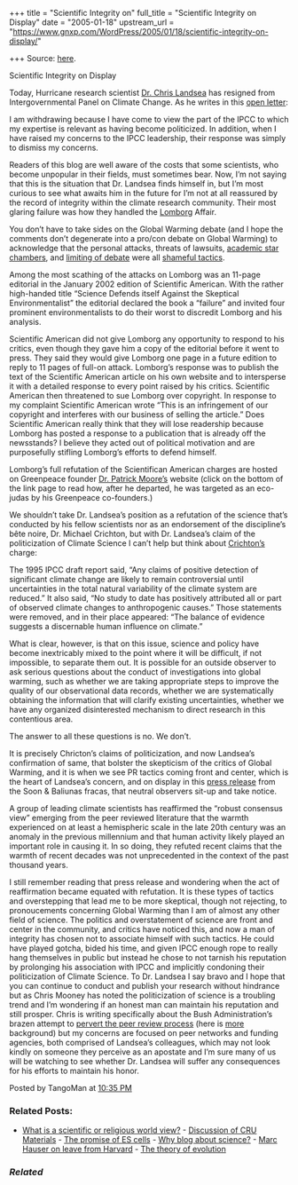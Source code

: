+++
title = "Scientific Integrity on"
full_title = "Scientific Integrity on Display"
date = "2005-01-18"
upstream_url = "https://www.gnxp.com/WordPress/2005/01/18/scientific-integrity-on-display/"

+++
Source: [here](https://www.gnxp.com/WordPress/2005/01/18/scientific-integrity-on-display/).

Scientific Integrity on Display

Today, Hurricane research scientist [Dr. Chris Landsea](http://www.aoml.noaa.gov/hrd/Landsea/landsea_bio.html) has resigned from Intergovernmental Panel on Climate Change. As he writes in this [open letter](http://sciencepolicy.colorado.edu/prometheus/archives/science_policy_general/000318chris_landsea_leaves.html):

I am withdrawing because I have come to view the part of the IPCC to which my expertise is relevant as having become politicized. In addition, when I have raised my concerns to the IPCC leadership, their response was simply to dismiss my concerns.

Readers of this blog are well aware of the costs that some scientists, who become unpopular in their fields, must sometimes bear. Now, I’m not saying that this is the situation that Dr. Landsea finds himself in, but I’m most curious to see what awaits him in the future for I’m not at all reassured by the record of integrity within the climate research community. Their most glaring failure was how they handled the [Lomborg](http://www.lomborg.com/critique.htm) Affair.

You don’t have to take sides on the Global Warming debate (and I hope the comments don’t degenerate into a pro/con debate on Global Warming) to acknowledge that the personal attacks, threats of lawsuits, [academic star chambers](http://www.lomborg.com/files/Scientific%20Dishonesty%20case%20closed%20-%20Lomborg%20cleared.pdf), and [limiting of debate](http://www.greenspirit.com/lomborg/photos/AnthonyBrowneObserverScientificAmerican.htm) were all [shameful tactics](http://www.greenspirit.com/lomborg/).

Among the most scathing of the attacks on Lomborg was an 11-page editorial in the January 2002 edition of Scientific American. With the rather high-handed title “Science Defends itself Against the Skeptical Environmentalist” the editorial declared the book a “failure” and invited four prominent environmentalists to do their worst to discredit Lomborg and his analysis.

Scientific American did not give Lomborg any opportunity to respond to his critics, even though they gave him a copy of the editorial before it went to press. They said they would give Lomborg one page in a future edition to reply to 11 pages of full-on attack. Lomborg’s response was to publish the text of the Scientific American article on his own website and to intersperse it with a detailed response to every point raised by his critics. Scientific American then threatened to sue Lomborg over copyright. In response to my complaint Scientific American wrote “This is an infringement of our copyright and interferes with our business of selling the article.” Does Scientific American really think that they will lose readership because Lomborg has posted a response to a publication that is already off the newsstands? I believe they acted out of political motivation and are purposefully stifling Lomborg’s efforts to defend himself.

Lomborg’s full refutation of the Scientifican American charges are hosted on Greenpeace founder [Dr. Patrick Moore’s](http://www.greenspirit.com/about.cfm?a=1) website (click on the bottom of the link page to read how, after he departed, he was targeted as an eco-judas by his Greenpeace co-founders.)

We shouldn’t take Dr. Landsea’s position as a refutation of the science that’s conducted by his fellow scientists nor as an endorsement of the discipline’s bête noire, Dr. Michael Crichton, but with Dr. Landsea’s claim of the politicization of Climate Science I can’t help but think about [Crichton’s](http://www.crichton-official.com/speeches/speeches_quote04.html) charge:

The 1995 IPCC draft report said, “Any claims of positive detection of significant climate change are likely to remain controversial until uncertainties in the total natural variability of the climate system are reduced.” It also said, “No study to date has positively attributed all or part of observed climate changes to anthropogenic causes.” Those statements were removed, and in their place appeared: “The balance of evidence suggests a discernable human influence on climate.”

What is clear, however, is that on this issue, science and policy have become inextricably mixed to the point where it will be difficult, if not impossible, to separate them out. It is possible for an outside observer to ask serious questions about the conduct of investigations into global warming, such as whether we are taking appropriate steps to improve the quality of our observational data records, whether we are systematically obtaining the information that will clarify existing uncertainties, whether we have any organized disinterested mechanism to direct research in this contentious area.

The answer to all these questions is no. We don’t.

It is precisely Chricton’s claims of politicization, and now Landsea’s confirmation of same, that bolster the skepticism of the critics of Global Warming, and it is when we see PR tactics coming front and center, which is the heart of Landsea’s concern, and on display in this [press release](http://www.eurekalert.org/pub_releases/2003-07/agu-lcs070703.php) from the Soon & Baliunas fracas, that neutral observers sit-up and take notice.

A group of leading climate scientists has reaffirmed the “robust consensus view” emerging from the peer reviewed literature that the warmth experienced on at least a hemispheric scale in the late 20th century was an anomaly in the previous millennium and that human activity likely played an important role in causing it. In so doing, they refuted recent claims that the warmth of recent decades was not unprecedented in the context of the past thousand years.

I still remember reading that press release and wondering when the act of reaffirmation became equated with refutation. It is these types of tactics and overstepping that lead me to be more skeptical, though not rejecting, to pronoucements concerning Global Warming than I am of almost any other field of science. The politics and overstatement of science are front and center in the community, and critics have noticed this, and now a man of integrity has chosen not to associate himself with such tactics. He could have played gotcha, bided his time, and given IPCC enough rope to really hang themselves in public but instead he chose to not tarnish his reputation by prolonging his association with IPCC and implicitly condoning their politicization of Climate Science. To Dr. Landsea I say bravo and I hope that you can continue to conduct and publish your research without hindrance but as Chris Mooney has noted the politicization of science is a troubling trend and I’m wondering if an honest man can maintain his reputation and still prosper. Chris is writing specifically about the Bush Administration’s brazen attempt to [pervert the peer review process](http://www.csicop.org/doubtandabout/peerreview/) (here is [more](http://www.csmonitor.com/2004/0106/p11s02-coop.html?entryBottomStory) background) but my concerns are focused on peer networks and funding agencies, both comprised of Landsea’s colleagues, which may not look kindly on someone they perceive as an apostate and I’m sure many of us will be watching to see whether Dr. Landsea will suffer any consequences for his efforts to maintain his honor.

Posted by TangoMan at [10:35 PM](https://www.gnxp.com/MT2/archives/003472.html) [](http://js-kit.com/api/static/pop_comments?ref=http://gnxp.com&path=/3472?url=http://www.gnxp.com/MT2/archives/003472.html&thetime=%20011805&MT=true)

### Related Posts:

- [What is a scientific or religious world
  view?](https://www.gnxp.com/WordPress/2006/05/21/what-is-a-scientific-or-religious-world-view/) - [Discussion of CRU
  Materials](https://www.gnxp.com/WordPress/2009/11/25/discussion-of-cru-materials/) - [The promise of ES
  cells](https://www.gnxp.com/WordPress/2007/06/28/the-promise-of-es-cells/) - [Why blog about
  science?](https://www.gnxp.com/WordPress/2006/06/25/why-blog-about-science/) - [Marc Hauser on leave from
  Harvard](https://www.gnxp.com/WordPress/2010/08/10/marc-hauser-on-leave-from-harvard/) - [The theory of
  evolution](https://www.gnxp.com/WordPress/2008/05/09/the-theory-of-evolution/)

### *Related*

[](https://www.addtoany.com/add_to/facebook?linkurl=https%3A%2F%2Fwww.gnxp.com%2FWordPress%2F2005%2F01%2F18%2Fscientific-integrity-on-display%2F&linkname=Scientific%20Integrity%20on%20Display "Facebook")[](https://www.addtoany.com/add_to/twitter?linkurl=https%3A%2F%2Fwww.gnxp.com%2FWordPress%2F2005%2F01%2F18%2Fscientific-integrity-on-display%2F&linkname=Scientific%20Integrity%20on%20Display "Twitter")[](https://www.addtoany.com/add_to/email?linkurl=https%3A%2F%2Fwww.gnxp.com%2FWordPress%2F2005%2F01%2F18%2Fscientific-integrity-on-display%2F&linkname=Scientific%20Integrity%20on%20Display "Email")[](https://www.addtoany.com/share)
